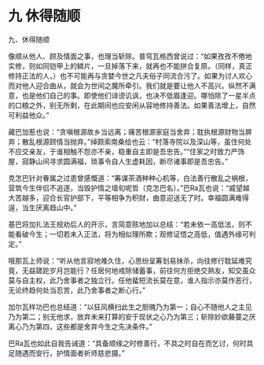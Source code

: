 # 九 休得随顺

九、休得随顺

像顺从他人、顾及情面之事，也理当斩除。普穹瓦格西曾说过：“如果孜孜不倦地实修，则如同铠甲上的鳞片，一旦掉落下来，就再也不能拼合复原。（同样，真正修持正法的人，）也不可能再与贪婪今世之凡夫俗子同流合污了。如果为讨人欢心而对他人迎合曲从，就会为世间之魔所牵引。我们就是要让他人不高兴。纵然不满意，也是他们自己的事。即使他们诽谤讥讽，也决不低眉逢迎。哪怕除了一星半点的口粮之外，别无所剩，在此期间也应安闲从容地修持善法。如果善法增上，自然可利益他众。”

藏巴加惹也说：“贪嗔根源故乡当远离；痛苦根源家庭当舍弃；耽执根源财物当屏弃；散乱根源顾情当抛弃。”绰颇索南桑给也云：“村落寺院以及深山等，虽住何处不应交亲友，于谁相触不怨亦不亲，稳重自主即是吾忠告。”“住家之时致力严饰屋，寂静山间寻求圆满福，琐事令自人生虚耗因，断尽诸事即是吾忠告。”

克怎巴针对眷属之过患曾感慨道：“筹谋茶酒种种心机等，白法善行散乱之祸根，营筑今生伴侣不追逐，当毁护情之墙旬呢哲（克怎巴名）。”巴Ra瓦也说：“威望越大苦越多，迎合长官护部下，平等相争为积财，曲意迎送无了时。幸福圆满难得逞，当生厌离趋山中。”

基巴将加扎法王规劝后人的开示，言简意赅地加以总结：“若未依一高低法，则不能看破今生；一切若未入正法，将为相似理所欺；观修证悟之高低，值遇外缘可判定。”

哦那瓦上师说：“听从他言寂地难久住，心思纷呈筹划易抹杀，向往修行耽延难究竟，无益蹉跎岁月岂能行？任居何地戒除储蓄事，前往何方拒绝交熟友，知交虽众莫与自主权，此乃舍事者之独立行。任他蜚短流长莫在意，谁人指示亦莫作恶行，无论终趋何处当忍苦，此乃舍事者之断心行。”

加尔瓦样功巴也总结道：“以狂风横扫此生之胆魄乃为第一；自心不随他人之主见乃为第二；别无他求，放弃未来打算的安于现状之心乃为第三；斩除妙欲藤蔓之厌离心乃为第四，这些都是舍弃今生之先决条件。”

巴Ra瓦也如此自我告诫道：“具备顺缘之时修善行，不具之时自在而乞讨，何时具足随遇而安行，护情面者祈师慈悲摄。”

